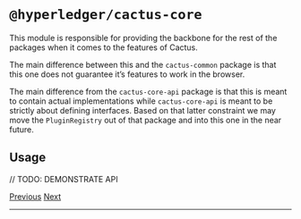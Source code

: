 `@hyperledger/cactus-core`
===================================================================================

This module is responsible for providing the backbone for the rest of the packages when it comes to the features of Cactus.

The main difference between this and the `cactus-common` package is that this one does not guarantee it’s features to work in the browser.

The main difference from the `cactus-core-api` package is that this is meant to contain actual implementations while `cactus-core-api` is meant to be strictly about defining interfaces. Based on that latter constraint we may move the `PluginRegistry` out of that package and into this one in the near future.

Usage
--------------------------------------------

// TODO: DEMONSTRATE API

[Previous](cactus-common.md "@hyperledger/cactus-common") [Next](cactus-plugin-consortium-manual.md "@hyperledger/cactus-plugin-consortium-manual")

* * *
